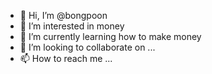 - 👋 Hi, I’m @bongpoon
- 👀 I’m interested in money
- 🌱 I’m currently learning how to make money
- 💞️ I’m looking to collaborate on ...
- 📫 How to reach me ...

<!---
bongpoon/bongpoon is a ✨ special ✨ repository because its `README.md` (this file) appears on your GitHub profile.
You can click the Preview link to take a look at your changes.
--->
